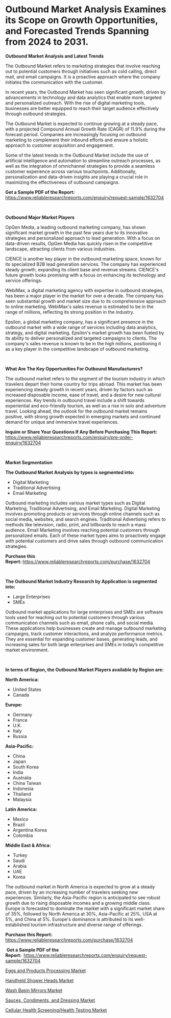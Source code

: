 <p><h1>Outbound Market Analysis Examines its Scope on Growth Opportunities, and Forecasted Trends Spanning from 2024 to 2031.</h1></p><p><strong>Outbound Market Analysis and Latest Trends</strong></p>
<p><p>The Outbound Market refers to marketing strategies that involve reaching out to potential customers through initiatives such as cold calling, direct mail, and email campaigns. It is a proactive approach where the company initiates the communication with the customer.</p><p>In recent years, the Outbound Market has seen significant growth, driven by advancements in technology and data analytics that enable more targeted and personalized outreach. With the rise of digital marketing tools, businesses are better equipped to reach their target audience effectively through outbound strategies.</p><p>The Outbound Market is expected to continue growing at a steady pace, with a projected Compound Annual Growth Rate (CAGR) of 11.9% during the forecast period. Companies are increasingly focusing on outbound marketing to complement their inbound efforts and ensure a holistic approach to customer acquisition and engagement.</p><p>Some of the latest trends in the Outbound Market include the use of artificial intelligence and automation to streamline outreach processes, as well as the integration of omnichannel strategies to provide a seamless customer experience across various touchpoints. Additionally, personalization and data-driven insights are playing a crucial role in maximizing the effectiveness of outbound campaigns.</p></p>
<p><strong>Get a Sample PDF of the Report:&nbsp;</strong> <a href="https://www.reliableresearchreports.com/enquiry/request-sample/1632704">https://www.reliableresearchreports.com/enquiry/request-sample/1632704</a></p>
<p>&nbsp;</p>
<p><strong>Outbound Major Market Players</strong></p>
<p><p>OpGen Media, a leading outbound marketing company, has shown significant market growth in the past few years due to its innovative strategies and personalized approach to lead generation. With a focus on data-driven results, OpGen Media has quickly risen in the competitive landscape, attracting clients from various industries.</p><p>CIENCE is another key player in the outbound marketing space, known for its specialized B2B lead generation services. The company has experienced steady growth, expanding its client base and revenue streams. CIENCE's future growth looks promising with a focus on enhancing its technology and service offerings.</p><p>WebiMax, a digital marketing agency with expertise in outbound strategies, has been a major player in the market for over a decade. The company has seen substantial growth and market size due to its comprehensive approach to online marketing. WebiMax's sales revenue is estimated to be in the range of millions, reflecting its strong position in the industry.</p><p>Epsilon, a global marketing company, has a significant presence in the outbound market with a wide range of services including data analytics, strategy, and digital marketing. Epsilon's market growth has been fueled by its ability to deliver personalized and targeted campaigns to clients. The company's sales revenue is known to be in the high millions, positioning it as a key player in the competitive landscape of outbound marketing.</p></p>
<p>&nbsp;</p>
<p><strong>What Are The Key Opportunities For Outbound Manufacturers?</strong></p>
<p><p>The outbound market refers to the segment of the tourism industry in which travelers depart their home country for trips abroad. This market has been experiencing steady growth in recent years, driven by factors such as increased disposable income, ease of travel, and a desire for new cultural experiences. Key trends in outbound travel include a shift towards experiential and eco-friendly tourism, as well as a rise in solo and adventure travel. Looking ahead, the outlook for the outbound market remains positive, with strong growth expected in emerging markets and continued demand for unique and immersive travel experiences.</p></p>
<p><strong>Inquire or Share Your Questions If Any Before Purchasing This Report:</strong> <a href="https://www.reliableresearchreports.com/enquiry/pre-order-enquiry/1632704">https://www.reliableresearchreports.com/enquiry/pre-order-enquiry/1632704</a></p>
<p>&nbsp;</p>
<p><strong>Market Segmentation</strong></p>
<p><strong>The Outbound Market Analysis by types is segmented into:</strong></p>
<p><ul><li>Digital Marketing</li><li>Traditional Advertising</li><li>Email Marketing</li></ul></p>
<p><p>Outbound marketing includes various market types such as Digital Marketing, Traditional Advertising, and Email Marketing. Digital Marketing involves promoting products or services through online channels such as social media, websites, and search engines. Traditional Advertising refers to methods like television, radio, print, and billboards to reach a mass audience. Email Marketing involves reaching potential customers through personalized emails. Each of these market types aims to proactively engage with potential customers and drive sales through outbound communication strategies.</p></p>
<p><strong>Purchase this Report:&nbsp;</strong><a href="https://www.reliableresearchreports.com/purchase/1632704">https://www.reliableresearchreports.com/purchase/1632704</a></p>
<p>&nbsp;</p>
<p><strong>The Outbound Market Industry Research by Application is segmented into:</strong></p>
<p><ul><li>Large Enterprises</li><li>SMEs</li></ul></p>
<p><p>Outbound market applications for large enterprises and SMEs are software tools used for reaching out to potential customers through various communication channels such as email, phone calls, and social media. These applications help businesses create and manage outbound marketing campaigns, track customer interactions, and analyze performance metrics. They are essential for expanding customer bases, generating leads, and increasing sales for both large enterprises and SMEs in today’s competitive market environment.</p></p>
<p>&nbsp;</p>
<p><strong>In terms of Region, the Outbound Market Players available by Region are:</strong></p>
<p>
    <p> <strong> North America: </strong>
        <ul>
            <li>United States</li>
            <li>Canada</li>
        </ul>
        </p> 
    <p> <strong> Europe: </strong>
        <ul>
            <li>Germany</li>
            <li>France</li>
            <li>U.K.</li>
            <li>Italy</li>
            <li>Russia</li>
        </ul>
        </p> 
    <p> <strong> Asia-Pacific: </strong>
        <ul>
            <li>China</li>
            <li>Japan</li>
            <li>South Korea</li>
            <li>India</li>
            <li>Australia</li>
            <li>China Taiwan</li>
            <li>Indonesia</li>
            <li>Thailand</li>
            <li>Malaysia</li>
        </ul>
        </p> 
    <p> <strong> Latin America: </strong>
        <ul>
            <li>Mexico</li>
            <li>Brazil</li>
            <li>Argentina Korea</li>
            <li>Colombia</li>
        </ul>
        </p> 
    <p> <strong> Middle East & Africa: </strong>
        <ul>
            <li>Turkey</li>
            <li>Saudi</li>
            <li>Arabia</li>
            <li>UAE</li>
            <li>Korea</li>
        </ul>
    </p>
    </p>
<p><p>The outbound market in North America is expected to grow at a steady pace, driven by an increasing number of travelers seeking new experiences. Similarly, the Asia-Pacific region is anticipated to see robust growth due to rising disposable incomes and a growing middle class. Europe is forecasted to dominate the market with a significant market share of 35%, followed by North America at 30%, Asia-Pacific at 25%, USA at 5%, and China at 5%. Europe's dominance is attributed to its well-established tourism infrastructure and diverse range of offerings.</p></p>
<p><strong>Purchase this Report: </strong><a href="https://www.reliableresearchreports.com/purchase/1632704">https://www.reliableresearchreports.com/purchase/1632704</a></p>
<p>&nbsp;<strong>Get a Sample PDF of the Report:&nbsp;&nbsp;</strong><a href="https://www.reliableresearchreports.com/enquiry/request-sample/1632704">https://www.reliableresearchreports.com/enquiry/request-sample/1632704</a></p>
<p><strong></strong></p>
<p><p><a href="https://cedar-agate-3da.notion.site/Eggs-and-Products-Processing-Market-Size-and-Growth-Market-Segmentation-Regional-and-Country-Break-aa36f9ce2af84728915ac8fe0a1cc5c1">Eggs and Products Processing Market</a></p><p><a href="https://view.publitas.com/reportprime-1/handheld-shower-heads-market-size-2024-2031-global-industrial-analysis-key-geographical-regions-market-share-top-key-players-product-types-and-forecast-research-report/">Handheld Shower Heads Market</a></p><p><a href="https://view.publitas.com/reportprime-1/wash-basin-mirrors-market-size-market-trends-and-growth-outlook-forecasted-for-period-from-2024-to-2031/">Wash Basin Mirrors Market</a></p><p><a href="https://circular-yam-9b9.notion.site/Sauces-Condiments-and-Dressing-Market-Research-Report-The-Key-To-Successful-Business-Strategy-For-d9ed55a3e0924138bd6ebb05ed8b4f63">Sauces, Condiments, and Dressing Market</a></p><p><a href="https://copper-carbon-84f.notion.site/Cellular-Health-Screening-Health-Testing-Market-with-the-goal-of-estimating-the-market-size-and-futu-64ba84ec6e0c49028ef7af9a8c41bcf1">Cellular Health Screening/Health Testing Market</a></p></p>
